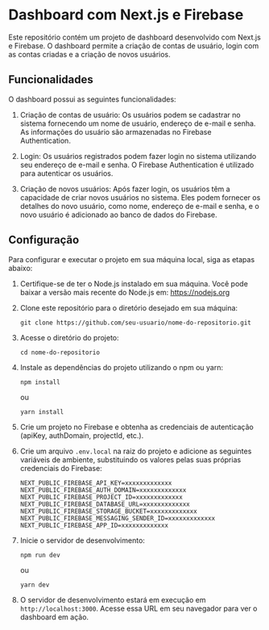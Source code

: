 # Dashboard com Next.js e Firebase

Este repositório contém um projeto de dashboard desenvolvido com Next.js e Firebase. O dashboard permite a criação de contas de usuário, login com as contas criadas e a criação de novos usuários.

## Funcionalidades

O dashboard possui as seguintes funcionalidades:

1. Criação de contas de usuário: Os usuários podem se cadastrar no sistema fornecendo um nome de usuário, endereço de e-mail e senha. As informações do usuário são armazenadas no Firebase Authentication.

2. Login: Os usuários registrados podem fazer login no sistema utilizando seu endereço de e-mail e senha. O Firebase Authentication é utilizado para autenticar os usuários.

3. Criação de novos usuários: Após fazer login, os usuários têm a capacidade de criar novos usuários no sistema. Eles podem fornecer os detalhes do novo usuário, como nome, endereço de e-mail e senha, e o novo usuário é adicionado ao banco de dados do Firebase.

## Configuração

Para configurar e executar o projeto em sua máquina local, siga as etapas abaixo:

1. Certifique-se de ter o Node.js instalado em sua máquina. Você pode baixar a versão mais recente do Node.js em: https://nodejs.org

2. Clone este repositório para o diretório desejado em sua máquina:

   ```
   git clone https://github.com/seu-usuario/nome-do-repositorio.git
   ```

3. Acesse o diretório do projeto:

   ```
   cd nome-do-repositorio
   ```

4. Instale as dependências do projeto utilizando o npm ou yarn:

   ```
   npm install
   ```

   ou

   ```
   yarn install
   ```

5. Crie um projeto no Firebase e obtenha as credenciais de autenticação (apiKey, authDomain, projectId, etc.).

6. Crie um arquivo `.env.local` na raiz do projeto e adicione as seguintes variáveis de ambiente, substituindo os valores pelas suas próprias credenciais do Firebase:

   ```
   NEXT_PUBLIC_FIREBASE_API_KEY=xxxxxxxxxxxxx
   NEXT_PUBLIC_FIREBASE_AUTH_DOMAIN=xxxxxxxxxxxxx
   NEXT_PUBLIC_FIREBASE_PROJECT_ID=xxxxxxxxxxxxx
   NEXT_PUBLIC_FIREBASE_DATABASE_URL=xxxxxxxxxxxxx
   NEXT_PUBLIC_FIREBASE_STORAGE_BUCKET=xxxxxxxxxxxxx
   NEXT_PUBLIC_FIREBASE_MESSAGING_SENDER_ID=xxxxxxxxxxxxx
   NEXT_PUBLIC_FIREBASE_APP_ID=xxxxxxxxxxxxx
   ```

7. Inicie o servidor de desenvolvimento:

   ```
   npm run dev
   ```

   ou

   ```
   yarn dev
   ```

8. O servidor de desenvolvimento estará em execução em `http://localhost:3000`. Acesse essa URL em seu navegador para ver o dashboard em ação.
